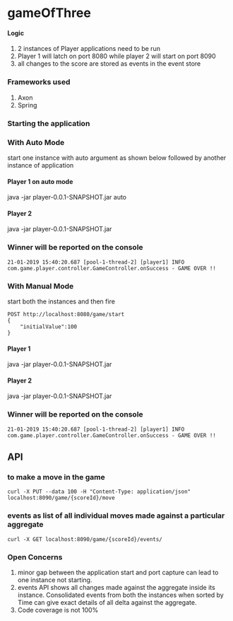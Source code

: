 # gameOfThree

#### Logic

1. 2 instances of Player applications need to be run
2. Player 1 will latch on port 8080 while player 2 will start on port 8090
3. all changes to the score are stored as events in the event store

### Frameworks used
1. Axon
2. Spring

### Starting the application

### With Auto Mode
start one instance with auto argument as shown below followed by another instance of application
#### Player 1 on auto mode
java -jar player-0.0.1-SNAPSHOT.jar auto
#### Player 2
java -jar player-0.0.1-SNAPSHOT.jar

### Winner will be reported on the console
```text
21-01-2019 15:40:20.687 [pool-1-thread-2] [player1] INFO  com.game.player.controller.GameController.onSuccess - GAME OVER !!
```

### With Manual Mode
start both the instances and then fire 
```text
POST http://localhost:8080/game/start
{
	"initialValue":100
}
```

#### Player 1
java -jar player-0.0.1-SNAPSHOT.jar
#### Player 2
java -jar player-0.0.1-SNAPSHOT.jar
### Winner will be reported on the console
```text
21-01-2019 15:40:20.687 [pool-1-thread-2] [player1] INFO  com.game.player.controller.GameController.onSuccess - GAME OVER !!
```

## API
### to make a move in the game
```text
curl -X PUT --data 100 -H "Content-Type: application/json" localhost:8090/game/{scoreId}/move
```
### events as list of all individual moves made against a particular aggregate
```text
curl -X GET localhost:8090/game/{scoreId}/events/
```

### Open Concerns
1. minor gap between the application start and port capture can lead to one instance not starting.
2. events API shows all changes made against the aggregate inside its instance. Consolidated events from both the instances when sorted by Time can give exact details of all delta against the aggregate.
3. Code coverage is not 100%